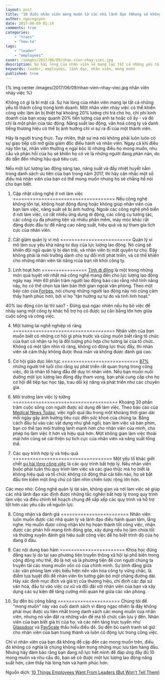 ```yaml
---
layout: post
title: "10 điều nhân viên mong muốn từ các nhà lãnh đạo (Nhưng sẽ không thổ lộ)"
author: ngocnguyen
date: 2017-06-09 01:14
comments: true
categories:
    - "trans"
    - "how-to"
tags:
    - "leader"
    - "employees"
cover: /images/2017/06/09/nhan-vien-nhay-viec.jpg
description: Sự hài lòng của nhân viên sẽ mang lại tất cả những yếu tố thành công trong kinh doanh. Tuy nhiên có rất nhiều mong muốn của họ mà người lãnh đạo không hề biết...
keywords: leader, employees, lãnh đạo, nhân viên, mong muốn
published: true
---
```

 {% img center /images/2017/06/09/nhan-vien-nhay-viec.jpg nhân viên nhảy việc %}
 
Không có gì là bí mật cả. Sự hài lòng của nhân viên mang lại tất cả những yếu tố thành công trong kinh doanh. Một nhân viên nhảy việc có thể khiến công việc làm ăn bị thiệt hại khoảng 20% lương chi trả cho họ, chi phí kinh doanh của bạn xoay quanh 20% tiền lương của anh ta hoặc cô ấy - và đó chỉ là một phần của tác động. Năng suất lao động, văn hoá công ty và danh tiếng thương hiệu có thể bị ảnh hưởng chỉ vì sự ra đi của một thành viên.

Hãy là người trung thực. Tuy nhiên, thật sự mà nói không phải luôn luôn có sự giao tiếp cởi mở giữa giám đốc điều hành và nhân viên. Ngay cả khi điều này tồn tại, nhân viên thường e ngại bộc lộ những điều họ mong muốn, nhu cầu và phản hồi của họ sẽ khiến họ có vẻ là những người đang phàn nàn, do đó dẫn đến những hậu quả tiêu cực.
 
Nếu một lực lượng lao động sáng tạo, năng suất và đầy nhiệt huyết nằm trong danh sách ưu tiên của bạn trong năm 2017, thì hãy cân nhắc một số điều mà nhân viên của bạn có thể mong muốn nhưng họ sẽ chẳng hề 
nói cho bạn biết.
<!-- more -->
 
1. Cập nhật công nghệ ở nơi làm việc
====================================
Nếu công nghệ không tồn tại, không hoạt động đúng hoặc không giúp nhân viên của bạn làm việc, năng suất sẽ bị ảnh hưởng. Ngoài các công nghệ phổ biến ở nơi làm việc, có rất nhiều ứng dụng di động, các công cụ tương tác, các công cụ đa phương tiện và nhiều phần mềm, máy móc khác rất đáng được đầu tư để nâng cao năng suất, hiệu quả và sự tham gia tích cực của nhân viên.
 
2. Cắt giảm quản lý vi mô
=========================
Quản lý vi mô làm suy yếu khả năng tư duy của lực lượng lao động. Nó cũng sẽ khiến đội ngũ quản lý bị dàn trải, và nhân viên bị mất quyền tự chủ. Đây không phải là môi trường dành cho sự đổi mới phát triển, và có thể khiến cho những nhân viên tài năng rcủa bạn rời khỏi công ty.
 
3. Linh hoạt hơn
================
[Tính di động](https://www.iofficecorp.com/blog/6-ways-mobility-can-transform-the-workplace) là một trong những món quà tuyệt vời nhất mà công nghệ mang đến cho lực lượng lao động ngày nay. Hơn 60 phần trăm người lao động báo cáo rằng nhờ tính năng này, họ có thể chọn lựa làm bán thời gian ngoài văn phòng. Theo một báo cáo của [Forbes](https://www.forbes.com/forbes/welcome/?toURL=https://www.forbes.com/sites/victorlipman/2016/05/02/are-remote-workers-happier-and-more-productive-new-survey-offers-answers/%234c115ced455c&refURL=&referrer=), nói chung những người lao động này nói cũng cảm thấy hạnh phúc hơn, bởi vì họ "tận hưởng sự tự do và tính linh hoạt."
 
40% lao động còn lại thì sao? - Đừng quá ngạc nhiên nếu họ bỏ việc để nhảy sang một công ty khác hỗ trợ họ có được sự cân bằng lớn hơn giữa cuộc sống và công việc.
 
4. Một tương lai nghề nghiệp rõ ràng
====================================
Nhân viên của bạn muốn biết có những cơ hội gì phía trước và cũng muốn biết rằng tổ chức của bạn có nhận ra họ là đối tượng phù hợp cho tương lai của tổ chức. Không có một tầm nhìn rõ ràng, không có động lực thúc đẩy, thì nhân viên sẽ cảm thấy không được thoả mãn và không được đánh giá cao.
 
5. Cơ hội giáo dục liên tục
===========================
[87%](http://www.gallup.com/businessjournal/193274/millennials-jobs-development-opportunities.aspx) những người trẻ tuổi cho rằng sự phát triển rất quan trọng trong công việc, đó là nhân tố hàng đầu để duy trì nhân viên. Nếu bạn muốn nuôi dưỡng một lực lượng lao động đầy tham vọng, bạn phải cung cấp cho họ cơ hội để tiếp tục học tập, trau dồi kỹ năng và phát triển như các chuyên gia.
 
6. Môi trường làm việc lý tưởng
=====================================
Khoảng 30 phần trăm cuộc sống con người được sử dụng để làm việc. Theo báo cáo của [Medical News Today](http://www.medicalnewstoday.com/articles/293314.php), việc ngồi quá lâu trong một khoảng thời gian dài mỗi ngày gây ảnh hưởng tiêu cực đến sức khoẻ của chúng ta. Bằng cách đầu tư vào các vật dụng như ghế ngồi, bàn làm việc và bàn phím, bạn có thể tạo môi trường lành mạnh hơn cho nhân viên của mình, cho phép họ làm việc ít hơn và hiệu quả hơn. Một không gian làm việc thoải mái hơn cũng sẽ cải thiện sự tích cực của nhân viên và năng suất tổng thể.
 
7. Các quy trình hợp lý và hiệu quả
===================================
Một yếu tố khác giết chết [sự hài lòng công việc](https://www.iofficecorp.com/blog/4-ways-to-create-a-happy-workplace-through-technology) là các quy trình bất hợp lý. Nếu nhân viên buộc phải tuân thủ quy trình làm việc và các giao thức mà họ biết là không hiệu quả và tổ chức không có động thái cải tiến nào, họ sẽ bắt đầu tìm kiếm một ông chủ có tầm nhìn chiến lược rộng lớn hơn.

Các mẹo nhỏ: Công nghệ quản lý tài sản, không gian và nơi làm việc sẽ giúp các nhà lãnh đạo xác định được những tắc nghẽn bất hợp lý trong quy trình làm việc và điều chỉnh kế hoạch chung để sắp xếp các quy trình và hỗ trợ tốt hơn các yêu cầu về nguồn lực.
 
8. Công nhận và đánh giá
========================
Nhân viên luôn muốn được các nhà quản lý và lãnh đạo điều hành quan tâm, lắng nghe. Họ muốn được công nhận khi họ hoàn thành tốt công việc, nhận được các phản hồi mang tính đóng góp, xây dựng nếu họ làm chưa tốt và thường xuyên đánh giá hiệu suất công việc để họ biết trình độ của họ đang ở đâu.
 
9. Các nội dung bao hàm
=======================
Khoa học đứng đằng sau lý do tại sao phương tiện truyền thông xã hội lại phổ biến trong cộng đồng như thế, đó là nơi và là phương tiện để con người chúng ta truyền tải các mong muốn vốn có của chính mình. Sự bình đẳng giữa các văn phòng làm việc biểu hiện nền văn hóa công ty vững chắc, là điểm tựa tuyệt đối để nhân viên tin tưởng gắn bó một chặng đường dài. Hãy xác định mục đích và giá trị của thương hiệu, chỉ định các đại sứ văn hoá, đầu tư vào việc cư xử và đối đãi với nhân viên của bạn và xây dựng các sự kiện để tăng cường mối quan hệ giữa các văn phòng.
 
10. Sự đền bù công bằng
======================
Chúng tôi để "mong muốn" này vào cuối danh sách vì đáng ngạc nhiên là đây không phải mục được ưu tiên nhất trong danh sách các mong muốn của nhân viên, nhưng nó vẫn đặt ra những vấn đề mà tổ chức cần lưu ý đến. Nhân viên của bạn biết giá trị của họ, và các nền tảng trực tuyến như [Glassdoor](https://www.glassdoor.com/Salaries/know-your-worth.htm?utm_medium=cpc&utm_source=Google-Ad&utm_campaign=Google-Ad-US-KYW) và [PayScale](http://www.payscale.com/) thấu hiểu điều đó. Sự đền bù cạnh tranh sẽ giữ cho nhân viên của bạn trung thành và luôn có động lực trong công việc. 
 
Chỉ vì nhân viên của bạn đã không đề cập đến các mong muốn trên, điều đó không có nghĩa là chúng không nằm trong những mục lưu tâm hàng đầu. Nhưng hãy đảm bảo rằng bạn đang nỗ lực hết mình để đáp ứng đầy đủ 10 mong muốn và nhu cầu đó, bạn sẽ có được một lực lượng lao động năng suất hơn, cảm thấy hài lòng hơn và hạnh phúc hơn.
 
Nguồn dịch: [10 Things Employees Want From Leaders (But Won't Tell Them)](https://www.inc.com/elizabeth-dukes/10-things-employees-want-from-leaders-but-wont-tell-them.html?cid=sf01002&sr_share=facebook)